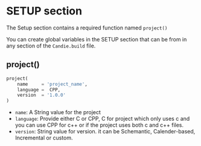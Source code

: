 
# SETUP section

The Setup section contains a required function named `project()`


You can create global variables in the SETUP section that can be from in any section of the `Candie.build` file.


## project()
```py
project(
    name     = 'project_name',
    language =  CPP,
    version  = '1.0.0' 
)
```
- `name`: A String value for the project<br>
- `language`: Provide either C or CPP, C for project which only uses c and you can use CPP for c++ or if the project uses both c and c++ files.<br>
- `version`: String value for version. it can be Schemantic, Calender-based, Incremental or custom.
